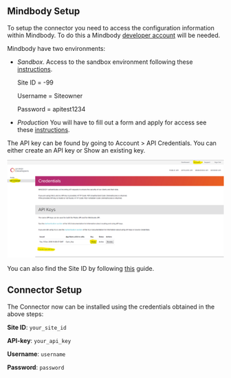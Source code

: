 
Mindbody Setup
---------------

To setup the connector you need to access the configuration information within Mindbody. To do this a Mindbody [developer account](https://developers.mindbodyonline.com/Home/LogIn) will be needed.

Mindbody have two environments:
* _Sandbox_. Access to the sandbox environment following these [instructions](https://developers.mindbodyonline.com/PublicDocumentation/V6#using-sandbox).

   Site ID = -99
   
   Username = Siteowner

   Password = apitest1234

* _Production_ You will have to fill out a form and apply for access see these [instructions](https://developers.mindbodyonline.com/PublicDocumentation/V6#taking-application-live).

The API key can be found by going to Account > API Credentials. You can either create an API key or Show an existing key.

![](./images/mindbody_apikey.png)

You can also find the Site ID by following [this](https://support.mindbodyonline.com/s/article/206398178-How-do-I-find-my-Client-ID?language=en_US) guide.

Connector Setup
---------------

The Connector now can be installed using the credentials obtained in the above steps:

**Site ID**: `your_site_id`

**API-key**: `your_api_key`

**Username**: `username`

**Password**: `password`

